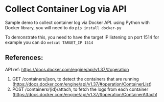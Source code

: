 # Collect Container Log via API

Sample demo to collect container log via Docker API.
using Python with Docker library, you will need to do `pip install docker-py`

To demonstrate this, you need to have the target IP listening on port 1514
for example you can do `netcat TARGET_IP 1514`

## References:
API ref: https://docs.docker.com/engine/api/v1.37/#operation
1. GET /containers/json, to detect the containers that are running (https://docs.docker.com/engine/api/v1.37/#operation/ContainerList)
2. POST /containers/{id}/attach, to fetch the logs from each container (https://docs.docker.com/engine/api/v1.37/#operation/ContainerAttach)
